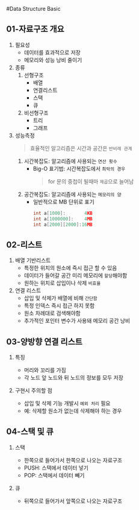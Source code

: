 #Data Structure Basic

## 01-자료구조 개요
1. 필요성
    - 데이터를 효과적으로 저장
    - 메모리와 성능 낭비 줄이기
2. 종류
    1. 선형구조 
        - 배열
        - 연결리스트
        - 스택
        - 큐
    2. 비선형구조
        - 트리
        - 그래프
3. 성능측정
   > 효율적인 알고리즘은 시간과 공간은 `반비례 관계`  
    1. 시간복잡도: 알고리즘에 사용되는 `연산 횟수`
       - Big-O 표기법: 시간복잡도에서 `최악의 경우`
         > for 문의 중첩이 될때마 `제곱`으로 늘어남
    2. 공간복잡도: 알고리즘에 사용되는 `메모리의 양`
       - 일반적으로 MB 단위로 표기
            ```c
            int a[1000]:       4KB
            int a[1000000]:    4MB
            int a[2000][2000]:16MB
            ```

## 02-리스트
 1. 배열 기반리스트
     - 특정한 위치의 원소에 즉시 접근 할 수 있음
     - 데이터가 들어갈 공간 미리 메모리에 `할당`해야함
     - 원하는 위치로 삽입이나 삭제 `비효율`
 2. 연결 리스트
     - 삽입 및 삭제가 배열에 비해 `간단함`
     - 특정 인덱스 즉시 접근 하지 못함
     - 원소 차례대로 검색해야함
     - 추가적인 포인터 변수가 사용돼 메모리 공간 낭비

## 03-양방향 연결 리스트
1. 특징
    - 머리와 꼬리를 가짐
    - 각 노드 앞 노드와 뒤 노드의 정보를 모두 저장

2. 구현시 주의할 점
    - 삽입 및 삭제 기능 개발시 `예외 처리` 필요
    - 예: 삭제할 원소가 없는데 삭제해야 하는 경우

## 04-스택 및 큐
1. 스택
    - 한쪽으로 들어가서 한쪽으로 나오는 자료구조
    - PUSH: 스택에서 데이터 넣기
    - POP: 스택에서 데이터 빼기

2. 큐
    - 뒤쪽으로 들어가서 앞쪽으로 나오는 자료구조